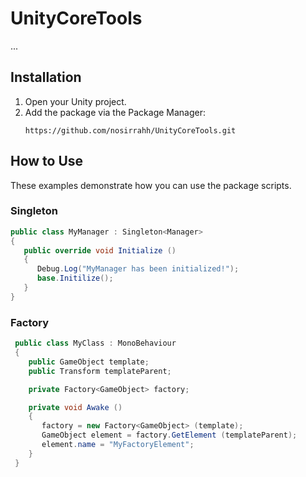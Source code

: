 # UnityCoreTools

...

## Installation
1. Open your Unity project.
2. Add the package via the Package Manager:
   ```
   https://github.com/nosirrahh/UnityCoreTools.git
   ```

## How to Use

These examples demonstrate how you can use the package scripts.

### Singleton
   ```csharp
   public class MyManager : Singleton<Manager>
   {
      public override void Initialize ()
      {
         Debug.Log("MyManager has been initialized!");
         base.Initilize();
      }
   }
   ```

### Factory
  ```csharp
   public class MyClass : MonoBehaviour
   {
      public GameObject template;
      public Transform templateParent;

      private Factory<GameObject> factory;

      private void Awake ()
      {
         factory = new Factory<GameObject> (template);
         GameObject element = factory.GetElement (templateParent);
         element.name = "MyFactoryElement";
      }
   }
   ```